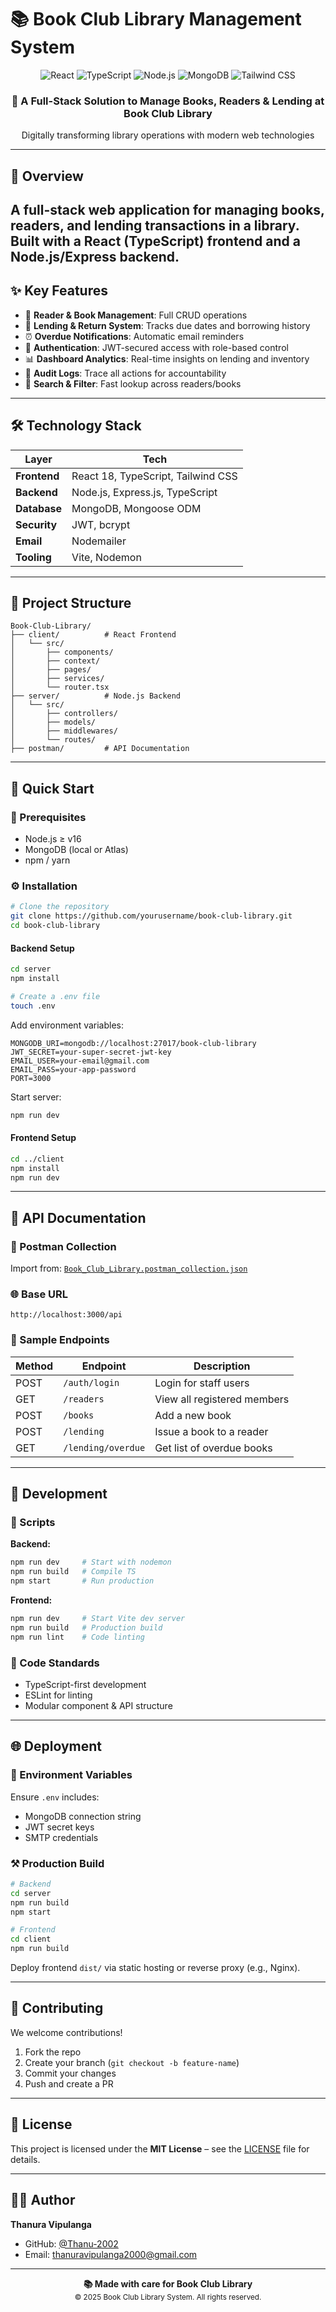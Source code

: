 # 📚 Book Club Library Management System

<div align="center">
  <img src="https://img.shields.io/badge/React-20232A?style=for-the-badge&logo=react&logoColor=61DAFB" alt="React" />
  <img src="https://img.shields.io/badge/TypeScript-007ACC?style=for-the-badge&logo=typescript&logoColor=white" alt="TypeScript" />
  <img src="https://img.shields.io/badge/Node.js-43853D?style=for-the-badge&logo=node.js&logoColor=white" alt="Node.js" />
  <img src="https://img.shields.io/badge/MongoDB-4EA94B?style=for-the-badge&logo=mongodb&logoColor=white" alt="MongoDB" />
  <img src="https://img.shields.io/badge/Tailwind_CSS-38B2AC?style=for-the-badge&logo=tailwind-css&logoColor=white" alt="Tailwind CSS" />
</div>

<div align="center">
  <h3>🌟 A Full-Stack Solution to Manage Books, Readers & Lending at Book Club Library </h3>
  <p>Digitally transforming library operations with modern web technologies</p>
</div>

---

## 🎯 Overview

A full-stack web application for managing books, readers, and lending transactions in a library.
Built with a **React (TypeScript)** frontend and a **Node.js/Express** backend.
---

## ✨ Key Features

- 📖 **Reader & Book Management**: Full CRUD operations
- 🔄 **Lending & Return System**: Tracks due dates and borrowing history
- ⏰ **Overdue Notifications**: Automatic email reminders
- 🔐 **Authentication**: JWT-secured access with role-based control
- 📊 **Dashboard Analytics**: Real-time insights on lending and inventory
- 📂 **Audit Logs**: Trace all actions for accountability
- 🔎 **Search & Filter**: Fast lookup across readers/books

---

## 🛠️ Technology Stack

| Layer         | Tech                             |
|--------------|----------------------------------|
| **Frontend** | React 18, TypeScript, Tailwind CSS |
| **Backend**  | Node.js, Express.js, TypeScript   |
| **Database** | MongoDB, Mongoose ODM             |
| **Security** | JWT, bcrypt                       |
| **Email**    | Nodemailer                        |
| **Tooling**  | Vite, Nodemon                     |

---

## 📁 Project Structure

```
Book-Club-Library/
├── client/          # React Frontend
│   └── src/
│       ├── components/
│       ├── context/
│       ├── pages/
│       ├── services/
│       └── router.tsx
├── server/          # Node.js Backend
│   └── src/
│       ├── controllers/
│       ├── models/
│       ├── middlewares/
│       └── routes/
├── postman/         # API Documentation
```

---

## 🚀 Quick Start

### 🧱 Prerequisites

- Node.js ≥ v16
- MongoDB (local or Atlas)
- npm / yarn

### ⚙️ Installation

```bash
# Clone the repository
git clone https://github.com/yourusername/book-club-library.git
cd book-club-library
```

#### Backend Setup

```bash
cd server
npm install

# Create a .env file
touch .env
```

Add environment variables:
```env
MONGODB_URI=mongodb://localhost:27017/book-club-library
JWT_SECRET=your-super-secret-jwt-key
EMAIL_USER=your-email@gmail.com
EMAIL_PASS=your-app-password
PORT=3000
```

Start server:
```bash
npm run dev
```

#### Frontend Setup

```bash
cd ../client
npm install
npm run dev
```

---

## 📡 API Documentation

### 🔗 Postman Collection

Import from:
[`Book_Club_Library.postman_collection.json`](postman/Book-Club-API.json)

### 🌐 Base URL

```
http://localhost:3000/api
```

### 🧾 Sample Endpoints

| Method | Endpoint                    | Description                    |
|--------|-----------------------------|--------------------------------|
| POST   | `/auth/login`               | Login for staff users          |
| GET    | `/readers`                  | View all registered members    |
| POST   | `/books`                    | Add a new book                 |
| POST   | `/lending`                  | Issue a book to a reader       |
| GET    | `/lending/overdue`          | Get list of overdue books      |

---

## 🔧 Development

### 🔁 Scripts

**Backend:**
```bash
npm run dev     # Start with nodemon
npm run build   # Compile TS
npm start       # Run production
```

**Frontend:**
```bash
npm run dev     # Start Vite dev server
npm run build   # Production build
npm run lint    # Code linting
```

### 🧹 Code Standards

- TypeScript-first development
- ESLint for linting
- Modular component & API structure

---

## 🌐 Deployment

### 🌱 Environment Variables

Ensure `.env` includes:
- MongoDB connection string
- JWT secret keys
- SMTP credentials

### ⚒️ Production Build

```bash
# Backend
cd server
npm run build
npm start

# Frontend
cd client
npm run build
```

Deploy frontend `dist/` via static hosting or reverse proxy (e.g., Nginx).

---

## 🤝 Contributing

We welcome contributions!

1. Fork the repo
2. Create your branch (`git checkout -b feature-name`)
3. Commit your changes
4. Push and create a PR

---

## 📄 License

This project is licensed under the **MIT License** – see the [LICENSE](LICENSE) file for details.

---

## 👨‍💻 Author

**Thanura Vipulanga**  
- GitHub: [@Thanu-2002](https://github.com/Thanu-2002)  
- Email: thanuravipulanga2000@gmail.com

---

<div align="center">
  <strong>📚 Made with care for Book Club Library</strong><br />
  <small>© 2025 Book Club Library System. All rights reserved.</small>
</div>
